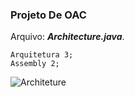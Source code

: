 ### Projeto De OAC
Arquivo:  ***Architecture.java***.

    Arquitetura 3;
    Assembly 2;

![Architeture](https://lh3.googleusercontent.com/CwwLUIIuSmAGePmunnZJcl_2KcE-u4pbXDBAgAJKxnKKcHX_3uvmpHya1vO4ihGRpSJKEOKcZTeq1pdXwcs_2AuzntfEoov5ILN0eKjn5NACA6-cHMm86olLVHqNytPqMA=w1280)